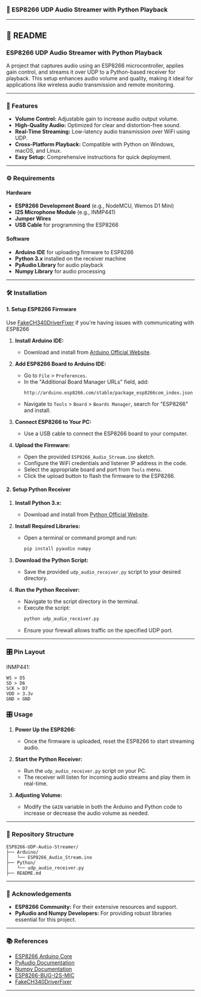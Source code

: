 ### 📡 ESP8266 UDP Audio Streamer with Python Playback

---

## 📖 README

### **ESP8266 UDP Audio Streamer with Python Playback**

A project that captures audio using an ESP8266 microcontroller, applies gain control, and streams it over UDP to a Python-based receiver for playback. This setup enhances audio volume and quality, making it ideal for applications like wireless audio transmission and remote monitoring.

---

### **🔧 Features**

- **Volume Control:** Adjustable gain to increase audio output volume.
- **High-Quality Audio:** Optimized for clear and distortion-free sound.
- **Real-Time Streaming:** Low-latency audio transmission over WiFi using UDP.
- **Cross-Platform Playback:** Compatible with Python on Windows, macOS, and Linux.
- **Easy Setup:** Comprehensive instructions for quick deployment.

---

### **⚙️ Requirements**

#### **Hardware**

- **ESP8266 Development Board** (e.g., NodeMCU, Wemos D1 Mini)
- **I2S Microphone Module** (e.g., INMP441)
- **Jumper Wires**
- **USB Cable** for programming the ESP8266

#### **Software**

- **Arduino IDE** for uploading firmware to ESP8266
- **Python 3.x** installed on the receiver machine
- **PyAudio Library** for audio playback
- **Numpy Library** for audio processing

---

### **🛠 Installation**

#### **1. Setup ESP8266 Firmware**

Use [FakeCH340DriverFixer](https://github.com/SHWotever/FakeCH340DriverFixer) if you're having issues with communicating with ESP8266

1. **Install Arduino IDE:**
   - Download and install from [Arduino Official Website](https://www.arduino.cc/en/software).

2. **Add ESP8266 Board to Arduino IDE:**
   - Go to `File` > `Preferences`.
   - In the "Additional Board Manager URLs" field, add:
     ```
     http://arduino.esp8266.com/stable/package_esp8266com_index.json
     ```
   - Navigate to `Tools` > `Board` > `Boards Manager`, search for "ESP8266" and install.

3. **Connect ESP8266 to Your PC:**
   - Use a USB cable to connect the ESP8266 board to your computer.

4. **Upload the Firmware:**
   - Open the provided `ESP8266_Audio_Stream.ino` sketch.
   - Configure the WiFi credentials and listener IP address in the code.
   - Select the appropriate board and port from `Tools` menu.
   - Click the upload button to flash the firmware to the ESP8266.

#### **2. Setup Python Receiver**

1. **Install Python 3.x:**
   - Download and install from [Python Official Website](https://www.python.org/downloads/).

2. **Install Required Libraries:**
   - Open a terminal or command prompt and run:
     ```bash
     pip install pyaudio numpy
     ```

3. **Download the Python Script:**
   - Save the provided `udp_audio_receiver.py` script to your desired directory.

4. **Run the Python Receiver:**
   - Navigate to the script directory in the terminal.
   - Execute the script:
     ```bash
     python udp_audio_receiver.py
     ```
   - Ensure your firewall allows traffic on the specified UDP port.

---


### **🎛 Pin Layout**
INMP441:
```
WS > D5
SD > D6
SCK > D7
VDD > 3.3v
GND > GND
```


### **🎛 Usage**

1. **Power Up the ESP8266:**
   - Once the firmware is uploaded, reset the ESP8266 to start streaming audio.

2. **Start the Python Receiver:**
   - Run the `udp_audio_receiver.py` script on your PC.
   - The receiver will listen for incoming audio streams and play them in real-time.

3. **Adjusting Volume:**
   - Modify the `GAIN` variable in both the Arduino and Python code to increase or decrease the audio volume as needed.

---

### **📂 Repository Structure**

```
ESP8266-UDP-Audio-Streamer/
├── Arduino/
│   └── ESP8266_Audio_Stream.ino
├── Python/
│   └── udp_audio_receiver.py
├── README.md
```

---

### **🧡 Acknowledgements**

- **ESP8266 Community:** For their extensive resources and support.
- **PyAudio and Numpy Developers:** For providing robust libraries essential for this project.

---


### **📚 References**

- [ESP8266 Arduino Core](https://github.com/esp8266/Arduino)
- [PyAudio Documentation](https://people.csail.mit.edu/hubert/pyaudio/docs/)
- [Numpy Documentation](https://numpy.org/doc/)
- [ESP8266-BUG-I2S-MIC](https://github.com/aleiei/ESP8266-BUG-I2S-MIC)
- [FakeCH340DriverFixer](https://github.com/SHWotever/FakeCH340DriverFixer)
---
